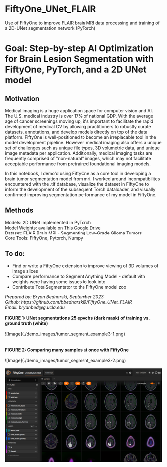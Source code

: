 # FiftyOne_UNet_FLAIR
Use of FiftyOne to improve FLAIR brain MRI data processing and training of a 2D-UNet segmentation network (PyTorch)

# Goal: Step-by-step AI Optimization for Brain Lesion Segmentation with FiftyOne, PyTorch, and a 2D UNet model

## Motivation

Medical imaging is a huge application space for computer vision and AI. The U.S. medical industry is over 17% of national GDP. With the average age of cancer screenings moving up, it's important to facilitate the rapid development of medical CV by allowing practitioners to robustly curate datasets, annotations, and develop models directly on top of the data platform. FiftyOne is well-positioned to become an irreplacable tool in the model development pipeline. However, medical imaging also offers a unique set of challenges such as unique file types, 3D volumetric data, and unique image metadata per application. Additionally, medical imaging tasks are frequently comprised of "non-natural" images, which may not facilitate acceptable performance from pretrained foundational imaging models.<br>

In this notebook, I demo'd using FiftyOne as a core tool in developing a brain tumor segmentation model from mri. I worked around incompatibilites encountered with the .tif database, visualize the dataset in FiftyOne to inform the development of the subsequent Torch dataloader, and visually confirmed improving segmentation performance of my model in FiftyOne.<br>

## Methods
Models: 2D UNet implemented in PyTorch<br>
Model Weights: available on <a href="https://drive.google.com/drive/folders/1ECU41KCEGHFGLWS6wfiJH6dKN03fDmwV?usp=sharing">This Google Drive</a><br>
Dataset: FLAIR Brain MRI - Segmenting Low-Grade Glioma Tumors<br>
Core Tools: FiftyOne, Pytorch, Numpy<br>

## To do:
<ul>
    <li>Find or write a FiftyOne extension to improve viewing of 3D volumes of image slices</li>
    <li>Compare performance to Segment Anything Model - default vith weights were having some issues to look into</li>
    <li>Contribute TotalSegmentator to the FiftyOne model zoo</li>
</ul>


<i>
Prepared by: Bryan Bednarski, September 2023<br>
Github: https://github.com/bbednarski9/FiftyOne_UNet_FLAIR<br>
Email: bryanbed@g.ucla.edu<br>
</i>
<br>
<strong>FIGURE 1: UNet segmentations 25 epochs (dark mask) of training vs. ground truth (white)</strong>
<br>
<br>![Image](./demo_images/tumor_segment_example3-1.png)<br>
<br>
<br>
<strong>FIGURE 2: Comparing many samples at once with FiftyOne</strong>
<br>
<br>![Image](./demo_images/tumor_segment_example3-2.png)<br>
<br>
<img src="./demo_images/tumor_segment_example3-2.png" alt="">
